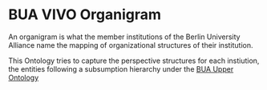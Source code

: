 # BUA VIVO Organigram

An organigram is what the member institutions of the Berlin University Alliance name the mapping
of organizational structures of their institution.

This Ontology tries to capture the perspective structures for each instiution, the entities following a subsumption hierarchy under the [BUA Upper Ontology](https://github.com/BUA-VIVO/bua-upper-ontology)